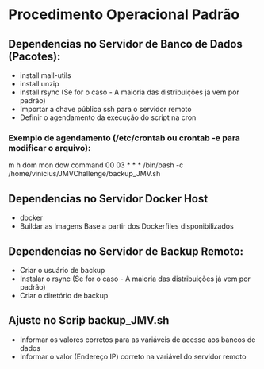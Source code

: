 # Procedimento Operacional Padrão

## Dependencias no Servidor de Banco de Dados (Pacotes):

* install mail-utils
* install unzip
* install rsync (Se for o caso - A maioria das distribuições já vem por padrão)
* Importar a chave pública ssh para o servidor remoto
* Definir o agendamento da execução do script na cron

### Exemplo de agendamento (/etc/crontab ou crontab -e para modificar o arquivo): 
m h  dom mon dow   command
00 03 * * * /bin/bash -c  /home/vinicius/JMVChallenge/backup_JMV.sh

## Dependencias no Servidor Docker Host

* docker
* Buildar as Imagens Base a partir dos Dockerfiles disponibilizados

## Dependencias no Servidor de Backup Remoto:

* Criar o usuário de backup
* Instalar o rsync (Se for o caso - A maioria das distribuições já vem por padrão)
* Criar o diretório de backup

## Ajuste no Scrip backup_JMV.sh

* Informar os valores corretos para as variáveis de acesso aos bancos de dados
* Informar o valor (Endereço IP) correto na variável do servidor remoto 
